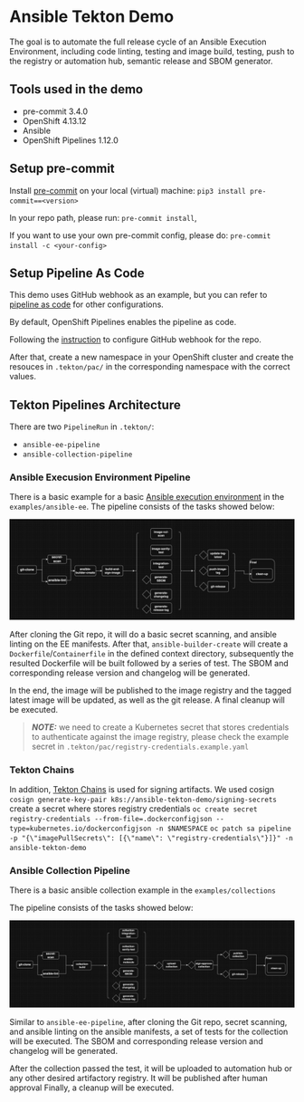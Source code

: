 # Ansible Tekton Demo

The goal is to automate the full release cycle of an Ansible Execution Environment,
including code linting, testing and image build, testing, push to the registry
or automation hub, semantic release and SBOM generator.

## Tools used in the demo

- pre-commit 3.4.0
- OpenShift 4.13.12
- Ansible
- OpenShift Pipelines 1.12.0

## Setup pre-commit

Install [pre-commit](https://pre-commit.com/) on your local (virtual)
machine: `pip3 install pre-commit==<version>`

In your repo path, please run: `pre-commit install`,

If you want to use your own pre-commit config, please do:
`pre-commit install -c <your-config>`

## Setup Pipeline As Code

This demo uses GitHub webhook as an example, but you can refer to
[pipeline as code](https://pipelinesascode.com/) for other configurations.

By default, OpenShift Pipelines enables the pipeline as code.

Following the [instruction](https://pipelinesascode.com/docs/install/github_webhook/)
to configure GitHub webhook for the repo.

After that, create a new namespace in your OpenShift cluster and create the resouces
in `.tekton/pac/` in the corresponding namespace with the correct values.

## Tekton Pipelines Architecture

There are two `PipelineRun` in `.tekton/`:

- `ansible-ee-pipeline`
- `ansible-collection-pipeline`

### Ansible Execusion Environment Pipeline

There is a basic example for a basic [Ansible execution
environment](https://docs.ansible.com/automation-controller/latest/html/userguide/execution_environments.html)
in the `examples/ansible-ee`.
The pipeline consists of the tasks showed below:

![figure](./assets/ansible-ee-pipeline.png)

After cloning the Git repo, it will do a basic secret scanning, and ansible linting on the
EE manifests. After that, `ansible-builder-create` will create a `Dockerfile`/`Containerfile`
in the defined context directory, subsequently the resulted Dockerfile will be built followed by
a series of test. The SBOM and corresponding release version and changelog will be generated.

In the end, the image will be published to the image registry and the tagged latest image will be
updated, as well as the git release. A final cleanup will be executed.

> **_NOTE:_** we need to create a Kubernetes secret that stores credentials to authenticate against the image
> registry, please check the example secret in `.tekton/pac/registry-credentials.example.yaml`

### Tekton Chains

In addition, [Tekton Chains](https://tekton.dev/docs/chains/) is used for signing artifacts.
We used cosign
`cosign generate-key-pair k8s://ansible-tekton-demo/signing-secrets`
create a secret where stores registry credentials
`oc create secret registry-credentials --from-file=.dockerconfigjson --type=kubernetes.io/dockerconfigjson -n $NAMESPACE`
`oc patch sa pipeline -p "{\"imagePullSecrets\": [{\"name\": \"registry-credentials\"}]}" -n ansible-tekton-demo`

### Ansible Collection Pipeline

There is a basic ansible collection example in the `examples/collections`

The pipeline consists of the tasks showed below:

![figure](./assets/ansible-collection-pipeline.png)

Similar to `ansible-ee-pipeline`, after cloning the Git repo, secret scanning,
and ansible linting on the ansible manifests, a set of tests for the collection
will be executed. The SBOM and corresponding release version and changelog will
be generated.

After the collection passed the test, it will be uploaded to automation
hub or any other desired artifactory registry. It will be published after human approval
Finally, a cleanup will be executed.
